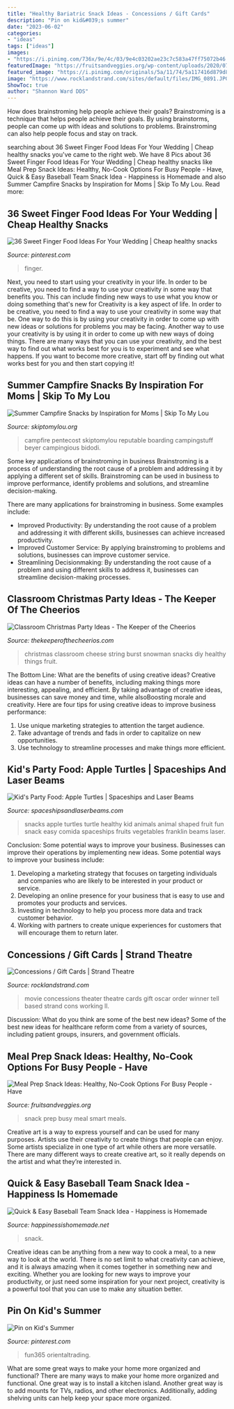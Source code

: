 ```yaml
---
title: "Healthy Bariatric Snack Ideas - Concessions / Gift Cards"
description: "Pin on kid&#039;s summer"
date: "2023-06-02"
categories:
- "ideas"
tags: ["ideas"]
images:
- "https://i.pinimg.com/736x/9e/4c/03/9e4c03202ae23c7c583a47ff75072b46.jpg"
featuredImage: "https://fruitsandveggies.org/wp-content/uploads/2020/07/Street-Smart-Nutrition-Snack-Meals-1359x621.jpg"
featured_image: "https://i.pinimg.com/originals/5a/11/74/5a117416d879d8b529007344955832ab.jpg"
image: "https://www.rocklandstrand.com/sites/default/files/IMG_0891.JPG"
ShowToc: true
author: "Shannon Ward DDS"
---
```



How does brainstroming help people achieve their goals?
Brainstroming is a technique that helps people achieve their goals. By using brainstorms, people can come up with ideas and solutions to problems. Brainstroming can also help people focus and stay on track.

	

		
searching about 36 Sweet Finger Food Ideas For Your Wedding | Cheap healthy snacks you've came to the right web. We have 8 Pics about 36 Sweet Finger Food Ideas For Your Wedding | Cheap healthy snacks like Meal Prep Snack Ideas: Healthy, No-Cook Options For Busy People - Have, Quick &amp; Easy Baseball Team Snack Idea - Happiness is Homemade and also Summer Campfire Snacks by Inspiration for Moms | Skip To My Lou. Read more:
		
    
## 36 Sweet Finger Food Ideas For Your Wedding | Cheap Healthy Snacks

<img loading=lazy src="https://i.pinimg.com/originals/5a/11/74/5a117416d879d8b529007344955832ab.jpg" onerror="this.onerror=null;this.src='https://tse2.mm.bing.net/th?id=OIP.agk4eWdyHKs-YS7KVbR4dgHaLG&amp;pid=15.1';" alt="36 Sweet Finger Food Ideas For Your Wedding | Cheap healthy snacks">

_Source: pinterest.com_

>finger. 

	

Next, you need to start using your creativity in your life. In order to be creative, you need to find a way to use your creativity in some way that benefits you. This can include finding new ways to use what you know or doing something that's new for
Creativity is a key aspect of life. In order to be creative, you need to find a way to use your creativity in some way that be. One way to do this is by using your creativity in order to come up with new ideas or solutions for problems you may be facing. Another way to use your creativity is by using it in order to come up with new ways of doing things. There are many ways that you can use your creativity, and the best way to find out what works best for you is to experiment and see what happens. If you want to become more creative, start off by finding out what works best for you and then start copying it!

    
## Summer Campfire Snacks By Inspiration For Moms | Skip To My Lou

<img loading=lazy src="https://www.skiptomylou.org/wp-content/uploads/2015/07/Summer-Campfire-Snacks.jpg" onerror="this.onerror=null;this.src='https://tse2.mm.bing.net/th?id=OIP.cdfh5DKx4UfczH2GGEH9aQHaJ4&amp;pid=15.1';" alt="Summer Campfire Snacks by Inspiration for Moms | Skip To My Lou">

_Source: skiptomylou.org_

>campfire pentecost skiptomylou reputable boarding campingstuff beyer campingious bidodi. 

	

Some key applications of brainstroming in business
Brainstroming is a process of understanding the root cause of a problem and addressing it by applying a different set of skills. Brainstroming can be used in business to improve performance, identify problems and solutions, and streamline decision-making.

There are many applications for brainstroming in business. Some examples include: 

- Improved Productivity: By understanding the root cause of a problem and addressing it with different skills, businesses can achieve increased productivity.
- Improved Customer Service: By applying brainstroming to problems and solutions, businesses can improve customer service.
- Streamlining Decisionmaking: By understanding the root cause of a problem and using different skills to address it, businesses can streamline decision-making processes.

    
## Classroom Christmas Party Ideas - The Keeper Of The Cheerios

<img loading=lazy src="http://www.thekeeperofthecheerios.com/wp-content/uploads/2016/12/2013-12-19-14.40.13.jpg" onerror="this.onerror=null;this.src='https://tse1.mm.bing.net/th?id=OIP.nMWZ031Kl07p9l5X59QmZAHaJ4&amp;pid=15.1';" alt="Classroom Christmas Party Ideas - The Keeper of the Cheerios">

_Source: thekeeperofthecheerios.com_

>christmas classroom cheese string burst snowman snacks diy healthy things fruit. 

	

The Bottom Line: What are the benefits of using creative ideas?
Creative ideas can have a number of benefits, including making things more interesting, appealing, and efficient. By taking advantage of creative ideas, businesses can save money and time, while alsoBoosting morale and creativity. Here are four tips for using creative ideas to improve business performance: 
1. Use unique marketing strategies to attention the target audience.
2. Take advantage of trends and fads in order to capitalize on new opportunities.
3. Use technology to streamline processes and make things more efficient. 

    
## Kid&#039;s Party Food: Apple Turtles | Spaceships And Laser Beams

<img loading=lazy src="http://spaceshipsandlaserbeams.com/wp-content/uploads/2015/09/cute-healthy-kids-food.jpg.jpg" onerror="this.onerror=null;this.src='https://tse1.mm.bing.net/th?id=OIP.iFN60G-PfcvaOnAIV-63aAHaLH&amp;pid=15.1';" alt="Kid&#039;s Party Food: Apple Turtles | Spaceships and Laser Beams">

_Source: spaceshipsandlaserbeams.com_

>snacks apple turtles turtle healthy kid animals animal shaped fruit fun snack easy comida spaceships fruits vegetables franklin beams laser. 

	

Conclusion: Some potential ways to improve your business.
Businesses can improve their operations by implementing new ideas. Some potential ways to improve your business include:
1. Developing a marketing strategy that focuses on targeting individuals and companies who are likely to be interested in your product or service.
2. Developing an online presence for your business that is easy to use and promotes your products and services.
3. Investing in technology to help you process more data and track customer behavior.
4. Working with partners to create unique experiences for customers that will encourage them to return later.

    
## Concessions / Gift Cards | Strand Theatre

<img loading=lazy src="https://www.rocklandstrand.com/sites/default/files/IMG_0891.JPG" onerror="this.onerror=null;this.src='https://tse1.mm.bing.net/th?id=OIP.ndr0RJ_FDLlX-tKHXgJ7ngHaFj&amp;pid=15.1';" alt="Concessions / Gift Cards | Strand Theatre">

_Source: rocklandstrand.com_

>movie concessions theater theatre cards gift oscar order winner tell based strand cons working ll. 

	

Discussion: What do you think are some of the best new ideas?
Some of the best new ideas for healthcare reform come from a variety of sources, including patient groups, insurers, and government officials.

    
## Meal Prep Snack Ideas: Healthy, No-Cook Options For Busy People - Have

<img loading=lazy src="https://fruitsandveggies.org/wp-content/uploads/2020/07/Street-Smart-Nutrition-Snack-Meals-1359x621.jpg" onerror="this.onerror=null;this.src='https://tse2.mm.bing.net/th?id=OIP.dbEd59_FAVUYk0wxMY_aagHaDY&amp;pid=15.1';" alt="Meal Prep Snack Ideas: Healthy, No-Cook Options For Busy People - Have">

_Source: fruitsandveggies.org_

>snack prep busy meal smart meals. 

	

Creative art is a way to express yourself and can be used for many purposes. Artists use their creativity to create things that people can enjoy. Some artists specialize in one type of art while others are more versatile. There are many different ways to create creative art, so it really depends on the artist and what they’re interested in.

    
## Quick &amp; Easy Baseball Team Snack Idea - Happiness Is Homemade

<img loading=lazy src="https://www.happinessishomemade.net/wp-content/uploads/2016/05/Baseball-Team-Snack-Treat-Idea-with-Free-Printables-2.jpg" onerror="this.onerror=null;this.src='https://tse2.mm.bing.net/th?id=OIP.Seb5Jhkm8s2HsEDRITjvugHaLF&amp;pid=15.1';" alt="Quick &amp; Easy Baseball Team Snack Idea - Happiness is Homemade">

_Source: happinessishomemade.net_

>snack. 

	

Creative ideas can be anything from a new way to cook a meal, to a new way to look at the world. There is no set limit to what creativity can achieve, and it is always amazing when it comes together in something new and exciting. Whether you are looking for new ways to improve your productivity, or just need some inspiration for your next project, creativity is a powerful tool that you can use to make any situation better.

    
## Pin On Kid&#039;s Summer

<img loading=lazy src="https://i.pinimg.com/736x/9e/4c/03/9e4c03202ae23c7c583a47ff75072b46.jpg" onerror="this.onerror=null;this.src='https://tse4.mm.bing.net/th?id=OIP.rL3JE95vumAEe11AiXOuwQHaJ3&amp;pid=15.1';" alt="Pin on Kid&#039;s Summer">

_Source: pinterest.com_

>fun365 orientaltrading. 

	

What are some great ways to make your home more organized and functional?
There are many ways to make your home more organized and functional. One great way is to install a kitchen island. Another great way is to add mounts for TVs, radios, and other electronics. Additionally, adding shelving units can help keep your space more organized.

